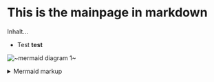 # This is the mainpage in markdown


Inhalt...
* Test **test**

<!-- generated by mermaid compile action - START -->
![~mermaid diagram 1~](/images/src_testmarkdown-md-1.svg)
<details>
  <summary>Mermaid markup</summary>

```mermaid
graph TD;
    A-->B;
    C-->D;
    B-->D;
```

</details>
<!-- generated by mermaid compile action - END -->


